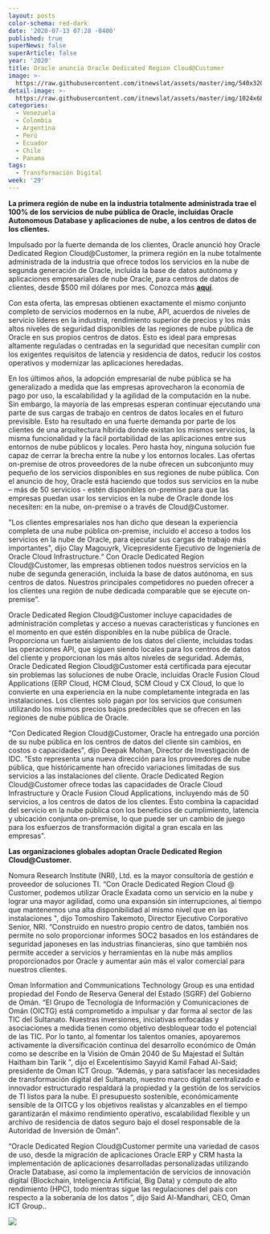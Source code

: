 ```yaml
---
layout: posts
color-schema: red-dark
date: '2020-07-13 07:28 -0400'
published: true
superNews: false
superArticle: false
year: '2020'
title: Oracle anuncia Oracle Dedicated Region Cloud@Customer
image: >-
  https://raw.githubusercontent.com/itnewslat/assets/master/img/540x320/Oracle-Cloud-Data-Science-p.jpg
detail-image: >-
  https://raw.githubusercontent.com/itnewslat/assets/master/img/1024x680/Oracle-Cloud-Data-Science-g.jpg
categories:
  - Venezuela
  - Colombia
  - Argentina
  - Perú
  - Ecuador
  - Chile
  - Panama
tags:
  - Transformación Digital
week: '29'
---
```

**La primera región de nube en la industria totalmente administrada trae el 100% de los servicios de nube pública de Oracle, incluidas Oracle Autonomous Database y aplicaciones de nube, a los centros de datos de los clientes.**

Impulsado por la fuerte demanda de los clientes, Oracle anunció hoy Oracle Dedicated Region Cloud@Customer, la primera región en la nube totalmente administrada de la industria que ofrece todos los servicios en la nube de segunda generación de Oracle, incluida la base de datos autónoma y aplicaciones empresariales de nube Oracle, para centros de datos de clientes, desde $500 mil dólares por mes. Conozca más **[aquí](https://www.oracle.com/cloud/cloud-at-customer/dedicated-region/)**.

Con esta oferta, las empresas obtienen exactamente el mismo conjunto completo de servicios modernos en la nube, API, acuerdos de niveles de servicio líderes en la industria, rendimiento superior de precios y los más altos niveles de seguridad disponibles de las regiones de nube pública de Oracle en sus propios centros de datos. Esto es ideal para empresas altamente reguladas o centradas en la seguridad que necesitan cumplir con los exigentes requisitos de latencia y residencia de datos, reducir los costos operativos y modernizar las aplicaciones heredadas.

En los últimos años, la adopción empresarial de nube pública se ha generalizado a medida que las empresas aprovecharon la economía de pago por uso, la escalabilidad y la agilidad de la computación en la nube. Sin embargo, la mayoría de las empresas esperan continuar ejecutando una parte de sus cargas de trabajo en centros de datos locales en el futuro previsible. Esto ha resultado en una fuerte demanda por parte de los clientes de una arquitectura híbrida donde existan los mismos servicios, la misma funcionalidad y la fácil portabilidad de las aplicaciones entre sus entornos de nube públicos y locales. Pero hasta hoy, ninguna solución fue capaz de cerrar la brecha entre la nube y los entornos locales. Las ofertas on-premise de otros proveedores de la nube ofrecen un subconjunto muy pequeño de los servicios disponibles en sus regiones de nube pública. Con el anuncio de hoy, Oracle está haciendo que todos sus servicios en la nube – más de 50 servicios - estén disponibles on-premise para que las empresas puedan usar los servicios en la nube de Oracle donde los necesiten: en la nube, on-premise o a través de Cloud@Customer. 

"Los clientes empresariales nos han dicho que desean la experiencia completa de una nube pública on-premise, incluido el acceso a todos los servicios en la nube de Oracle, para ejecutar sus cargas de trabajo más importantes", dijo Clay Magouyrk, Vicepresidente Ejecutivo de Ingeniería de Oracle Cloud Infrastructure.“ Con Oracle Dedicated Region Cloud@Customer, las empresas obtienen todos nuestros servicios en la nube de segunda generación, incluida la base de datos autónoma, en sus centros de datos. Nuestros principales competidores no pueden ofrecer a los clientes una región de nube dedicada comparable que se ejecute on-premise”.

Oracle Dedicated Region Cloud@Customer incluye capacidades de administración completas y acceso a nuevas características y funciones en el momento en que estén disponibles en la nube pública de Oracle. Proporciona un fuerte aislamiento de los datos del cliente, incluidas todas las operaciones API, que siguen siendo locales para los centros de datos del cliente y proporcionan los más altos niveles de seguridad. Además, Oracle Dedicated Region Cloud@Customer está certificada para ejecutar sin problemas las soluciones de nube Oracle, incluidas Oracle Fusion Cloud Applications (ERP Cloud, HCM Cloud, SCM Cloud y CX Cloud, lo que lo convierte en una experiencia en la nube completamente integrada en las instalaciones. Los clientes solo pagan por los servicios que consumen utilizando los mismos precios bajos predecibles que se ofrecen en las regiones de nube pública de Oracle.

"Con Dedicated Region Cloud@Customer, Oracle ha entregado una porción de su nube pública en los centros de datos del cliente sin cambios, en costos o capacidades", dijo Deepak Mohan, Director de Investigación de IDC. “Esto representa una nueva dirección para los proveedores de nube pública, que históricamente han ofrecido variaciones limitadas de sus servicios a las instalaciones del cliente. Oracle Dedicated Region Cloud@Customer ofrece todas las capacidades de Oracle Cloud Infrastructure y Oracle Fusion Cloud Applications, incluyendo más de 50 servicios, a los centros de datos de los clientes. Esto combina la capacidad del servicio en la nube pública con los beneficios de cumplimiento, latencia y ubicación conjunta on-premise, lo que puede ser un cambio de juego para los esfuerzos de transformación digital a gran escala en las empresas".

**Las organizaciones globales adoptan Oracle Dedicated Region Cloud@Customer.**

Nomura Research Institute (NRI), Ltd. es la mayor consultoría de gestión e proveedor de soluciones TI. “Con Oracle Dedicated Region Cloud @ Customer, podemos utilizar Oracle Exadata como un servicio en la nube y lograr una mayor agilidad, como una expansión sin interrupciones, al tiempo que mantenemos una alta disponibilidad al mismo nivel que en las instalaciones ", dijo Tomoshiro Takemoto, Director Ejecutivo Corporativo Senior, NRI. “Construido en nuestro propio centro de datos, también nos permite no solo proporcionar informes SOC2 basados en los estándares de seguridad japoneses en las industrias financieras, sino que también nos permite acceder a servicios y herramientas en la nube más amplios proporcionados por Oracle y aumentar aún más el valor comercial para nuestros clientes.

Oman Information and Communications Technology Group es una entidad propiedad del Fondo de Reserva General del Estado (SGRF) del Gobierno de Omán. “El Grupo de Tecnología de Información y Comunicaciones de Omán (OICTG) está comprometido a impulsar y dar forma al sector de las TIC del Sultanato. Nuestras inversiones, iniciativas enfocadas y asociaciones a medida tienen como objetivo desbloquear todo el potencial de las TIC. Por lo tanto, al fomentar los talentos omaníes, apoyaremos activamente la diversificación continua del desarrollo económico de Omán como se describe en la Visión de Omán 2040 de Su Majestad el Sultán Haitham bin Tarik ", dijo el Excelentísimo Sayyid Kamil Fahad Al-Said; presidente de Oman ICT Group. “Además, y para satisfacer las necesidades de transformación digital del Sultanato, nuestro marco digital centralizado e innovador estructurado respaldará la propiedad y la gestión de los servicios de TI listos para la nube. El presupuesto sostenible, económicamente sensible de la OITCG y los objetivos realistas y alcanzables en el tiempo garantizarán el máximo rendimiento operativo, escalabilidad flexible y un archivo de residencia de datos seguro bajo el dosel responsable de la Autoridad de Inversión de Omán".

“Oracle Dedicated Region Cloud@Customer permite una variedad de casos de uso, desde la migración de aplicaciones Oracle ERP y CRM hasta la implementación de aplicaciones desarrolladas personalizadas utilizando Oracle Database, así como la implementación de servicios de innovación digital (Blockchain, Inteligencia Artificial, Big Data) y cómputo de alto rendimiento (HPC), todo mientras sigue las regulaciones del país con respecto a la soberanía de los datos ”, dijo Said Al-Mandhari, CEO, Oman ICT Group..


<img src="https://tracker.metricool.com/c3po.jpg?hash=56f88a41e39ab42c063cc51676587a04"/>